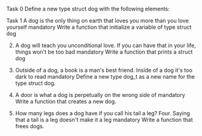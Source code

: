 Task 0
Define a new type struct dog with the following elements:

Task 1
A dog is the only thing on earth that loves you more than you love yourself
mandatory
Write a function that initialize a variable of type struct dog

2. A dog will teach you unconditional love. If you can have that in your life, things won't be too bad
mandatory
Write a function that prints a struct dog


3. Outside of a dog, a book is a man's best friend. Inside of a dog it's too dark to read mandatory
Define a new type dog_t as a new name for the type struct dog.

4. A door is what a dog is perpetually on the wrong side of
mandatory
Write a function that creates a new dog.

5. How many legs does a dog have if you call his tail a leg? Four. Saying that a tail is a leg doesn't make it a leg
mandatory
Write a function that frees dogs.
